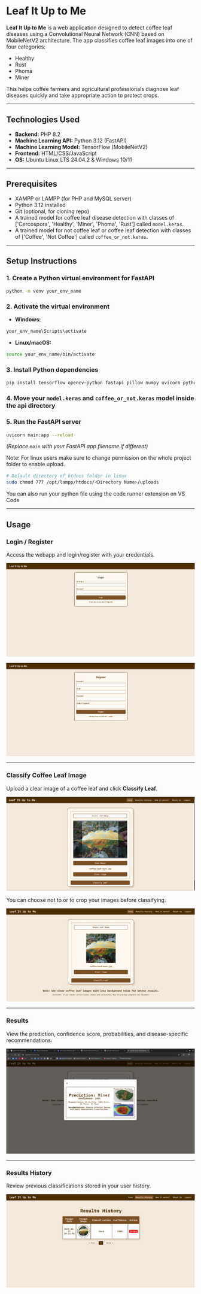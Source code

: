 # Leaf It Up to Me

**Leaf It Up to Me** is a web application designed to detect coffee leaf diseases using a Convolutional Neural Network (CNN) based on MobileNetV2 architecture. The app classifies coffee leaf images into one of four categories:

- Healthy
- Rust
- Phoma
- Miner

This helps coffee farmers and agricultural professionals diagnose leaf diseases quickly and take appropriate action to protect crops.

---

## Technologies Used

- **Backend:** PHP 8.2
- **Machine Learning API:** Python 3.12 (FastAPI)
- **Machine Learning Model:** TensorFlow (MobileNetV2)
- **Frontend:** HTML/CSS/JavaScript
- **OS:** Ubuntu Linux LTS 24.04.2 & Windows 10/11

---

## Prerequisites

- XAMPP or LAMPP (for PHP and MySQL server)
- Python 3.12 installed
- Git (optional, for cloning repo)
- A trained model for coffee leaf disease detection with classes of ['Cercospora', 'Healthy', 'Miner', 'Phoma', 'Rust'] called `model.keras`.
- A trained model for not coffee leaf or coffee leaf detection with classes of ['Coffee', 'Not Coffee'] called `coffee_or_not.keras`.

---

## Setup Instructions

### 1. Create a Python virtual environment for FastAPI

```bash
python -m venv your_env_name
```

### 2. Activate the virtual environment

- **Windows:**

```bash
your_env_name\Scripts\activate
```

- **Linux/macOS:**

```bash
source your_env_name/bin/activate
```

### 3. Install Python dependencies

```bash
pip install tensorflow opencv-python fastapi pillow numpy uvicorn python-multipart
```

### 4. Move your `model.keras` and `coffee_or_not.keras` model inside the api directory

### 5. Run the FastAPI server

```bash
uvicorn main:app --reload
```

_(Replace `main` with your FastAPI app filename if different)_

Note: For linux users make sure to change permission on the whole project folder to enable upload.

```bash
# Default directory of htdocs folder in linux
sudo chmod 777 /opt/lampp/htdocs/<Directory Name>/uploads
```

You can also run your python file using the code runner extension on VS Code

---

## Usage

### Login / Register

Access the webapp and login/register with your credentials.

![Login Screen](screenshots/login.png)

![Login Screen](screenshots/register.png)

---

### Classify Coffee Leaf Image

Upload a clear image of a coffee leaf and click **Classify Leaf**.

![Classify Screen](screenshots/classify.png)

You can choose not to or to crop your images before classifying.

![Classify Screen](screenshots/classify2.png)

---

### Results

View the prediction, confidence score, probabilities, and disease-specific recommendations.

![Results Screen](screenshots/results.png)

---

### Results History

Review previous classifications stored in your user history.

![History Screen](screenshots/history.png)
